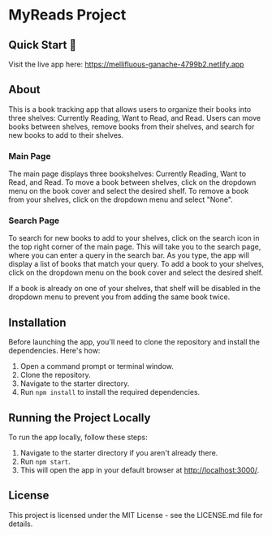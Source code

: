 # MyReads Project

## Quick Start 🚀

Visit the live app here: https://mellifluous-ganache-4799b2.netlify.app

## About

This is a book tracking app that allows users to organize their books into three shelves: Currently Reading, Want to Read, and Read. Users can move books between shelves, remove books from their shelves, and search for new books to add to their shelves.

### Main Page

The main page displays three bookshelves: Currently Reading, Want to Read, and Read. To move a book between shelves, click on the dropdown menu on the book cover and select the desired shelf. To remove a book from your shelves, click on the dropdown menu and select "None".

### Search Page

To search for new books to add to your shelves, click on the search icon in the top right corner of the main page. This will take you to the search page, where you can enter a query in the search bar. As you type, the app will display a list of books that match your query. To add a book to your shelves, click on the dropdown menu on the book cover and select the desired shelf.

If a book is already on one of your shelves, that shelf will be disabled in the dropdown menu to prevent you from adding the same book twice.

## Installation

Before launching the app, you'll need to clone the repository and install the dependencies. Here's how:

1. Open a command prompt or terminal window.
2. Clone the repository.
3. Navigate to the starter directory.
4. Run `npm install` to install the required dependencies.

## Running the Project Locally

To run the app locally, follow these steps:

1. Navigate to the starter directory if you aren't already there.
2. Run `npm start`.
3. This will open the app in your default browser at [http://localhost:3000/](http://localhost:3000/).

## License

This project is licensed under the MIT License - see the LICENSE.md file for details.
